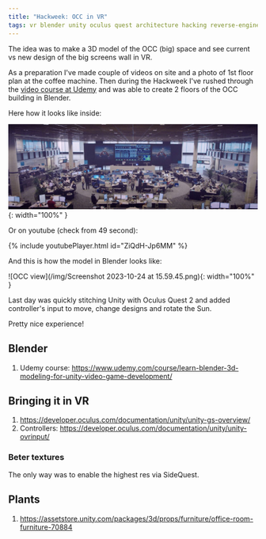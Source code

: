 ```yaml
---
title: "Hackweek: OCC in VR"
tags: vr blender unity oculus quest architecture hacking reverse-engineering
---
```


The idea was to make a 3D model of the OCC (big) space and see current vs new design of the big screens wall in VR.

As a preparation I've made couple of videos on site and a photo of 1st floor plan at the coffee machine. Then during the
Hackweek I've rushed through the [video course at Udemy](https://www.udemy.com/course/learn-blender-3d-modeling-for-unity-video-game-development/)
and was able to create 2 floors of the OCC building in Blender.

Here how it looks like inside:

![OCC view](/img/klmbcg.jpg){: width="100%" }

Or on youtube (check from 49 second):

{% include youtubePlayer.html id="ZiQdH-Jp6MM" %}

And this is how the model in Blender looks like:

![OCC view](/img/Screenshot 2023-10-24 at 15.59.45.png){: width="100%" }

Last day was quickly stitching Unity with Oculus Quest 2 and added controller's input to move, change designs and rotate the Sun.

Pretty nice experience!

## Blender

1. Udemy course: https://www.udemy.com/course/learn-blender-3d-modeling-for-unity-video-game-development/

## Bringing it in VR

1. https://developer.oculus.com/documentation/unity/unity-gs-overview/
2. Controllers: https://developer.oculus.com/documentation/unity/unity-ovrinput/

### Beter textures

The only way was to enable the highest res via SideQuest.

## Plants

1. https://assetstore.unity.com/packages/3d/props/furniture/office-room-furniture-70884
